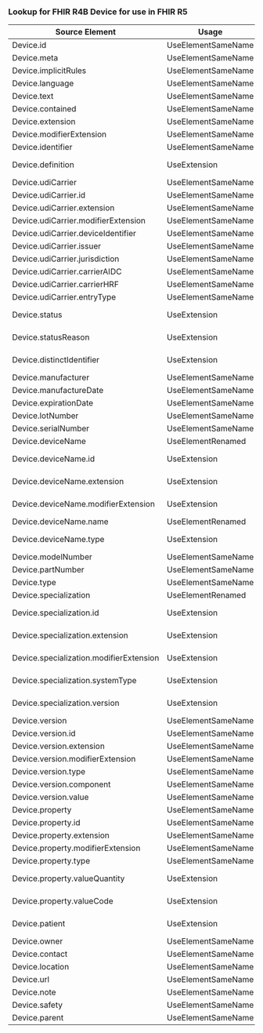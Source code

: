 ### Lookup for FHIR R4B Device for use in FHIR R5

| Source Element | Usage | Target |
| -------------- | ----- | ------ |
| Device.id | UseElementSameName | Device.id |
| Device.meta | UseElementSameName | Device.meta |
| Device.implicitRules | UseElementSameName | Device.implicitRules |
| Device.language | UseElementSameName | Device.language |
| Device.text | UseElementSameName | Device.text |
| Device.contained | UseElementSameName | Device.contained |
| Device.extension | UseElementSameName | Device.extension |
| Device.modifierExtension | UseElementSameName | Device.modifierExtension |
| Device.identifier | UseElementSameName | Device.identifier |
| Device.definition | UseExtension | http://hl7.org/fhir/4.3/StructureDefinition/extension-Device.definition |
| Device.udiCarrier | UseElementSameName | Device.udiCarrier |
| Device.udiCarrier.id | UseElementSameName | Device.udiCarrier.id |
| Device.udiCarrier.extension | UseElementSameName | Device.udiCarrier.extension |
| Device.udiCarrier.modifierExtension | UseElementSameName | Device.udiCarrier.modifierExtension |
| Device.udiCarrier.deviceIdentifier | UseElementSameName | Device.udiCarrier.deviceIdentifier |
| Device.udiCarrier.issuer | UseElementSameName | Device.udiCarrier.issuer |
| Device.udiCarrier.jurisdiction | UseElementSameName | Device.udiCarrier.jurisdiction |
| Device.udiCarrier.carrierAIDC | UseElementSameName | Device.udiCarrier.carrierAIDC |
| Device.udiCarrier.carrierHRF | UseElementSameName | Device.udiCarrier.carrierHRF |
| Device.udiCarrier.entryType | UseElementSameName | Device.udiCarrier.entryType |
| Device.status | UseExtension | http://hl7.org/fhir/4.3/StructureDefinition/extension-Device.status |
| Device.statusReason | UseExtension | http://hl7.org/fhir/4.3/StructureDefinition/extension-Device.statusReason |
| Device.distinctIdentifier | UseExtension | http://hl7.org/fhir/4.3/StructureDefinition/extension-Device.distinctIdentifier |
| Device.manufacturer | UseElementSameName | Device.manufacturer |
| Device.manufactureDate | UseElementSameName | Device.manufactureDate |
| Device.expirationDate | UseElementSameName | Device.expirationDate |
| Device.lotNumber | UseElementSameName | Device.lotNumber |
| Device.serialNumber | UseElementSameName | Device.serialNumber |
| Device.deviceName | UseElementRenamed | Device.name |
| Device.deviceName.id | UseExtension | http://hl7.org/fhir/4.3/StructureDefinition/extension-Device.deviceName.id |
| Device.deviceName.extension | UseExtension | http://hl7.org/fhir/4.3/StructureDefinition/extension-Device.deviceName.extension |
| Device.deviceName.modifierExtension | UseExtension | http://hl7.org/fhir/4.3/StructureDefinition/extension-Device.deviceName.modifierExtension |
| Device.deviceName.name | UseElementRenamed | Device.name.value |
| Device.deviceName.type | UseExtension | http://hl7.org/fhir/4.3/StructureDefinition/extension-Device.deviceName.type |
| Device.modelNumber | UseElementSameName | Device.modelNumber |
| Device.partNumber | UseElementSameName | Device.partNumber |
| Device.type | UseElementSameName | Device.type |
| Device.specialization | UseElementRenamed | Device.conformsTo |
| Device.specialization.id | UseExtension | http://hl7.org/fhir/4.3/StructureDefinition/extension-Device.specialization.id |
| Device.specialization.extension | UseExtension | http://hl7.org/fhir/4.3/StructureDefinition/extension-Device.specialization.extension |
| Device.specialization.modifierExtension | UseExtension | http://hl7.org/fhir/4.3/StructureDefinition/extension-Device.specialization.modifierExtension |
| Device.specialization.systemType | UseExtension | http://hl7.org/fhir/4.3/StructureDefinition/extension-Device.specialization.systemType |
| Device.specialization.version | UseExtension | http://hl7.org/fhir/4.3/StructureDefinition/extension-Device.specialization.version |
| Device.version | UseElementSameName | Device.version |
| Device.version.id | UseElementSameName | Device.version.id |
| Device.version.extension | UseElementSameName | Device.version.extension |
| Device.version.modifierExtension | UseElementSameName | Device.version.modifierExtension |
| Device.version.type | UseElementSameName | Device.version.type |
| Device.version.component | UseElementSameName | Device.version.component |
| Device.version.value | UseElementSameName | Device.version.value |
| Device.property | UseElementSameName | Device.property |
| Device.property.id | UseElementSameName | Device.property.id |
| Device.property.extension | UseElementSameName | Device.property.extension |
| Device.property.modifierExtension | UseElementSameName | Device.property.modifierExtension |
| Device.property.type | UseElementSameName | Device.property.type |
| Device.property.valueQuantity | UseExtension | http://hl7.org/fhir/4.3/StructureDefinition/extension-Device.property.valueQuantity |
| Device.property.valueCode | UseExtension | http://hl7.org/fhir/4.3/StructureDefinition/extension-Device.property.valueCode |
| Device.patient | UseExtension | http://hl7.org/fhir/4.3/StructureDefinition/extension-Device.patient |
| Device.owner | UseElementSameName | Device.owner |
| Device.contact | UseElementSameName | Device.contact |
| Device.location | UseElementSameName | Device.location |
| Device.url | UseElementSameName | Device.url |
| Device.note | UseElementSameName | Device.note |
| Device.safety | UseElementSameName | Device.safety |
| Device.parent | UseElementSameName | Device.parent |
